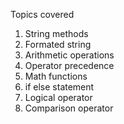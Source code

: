 Topics covered 
1. String methods
2. Formated string
3. Arithmetic operations
4. Operator precedence
5. Math functions
5. if else statement
6. Logical operator
7. Comparison operator 
